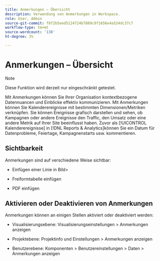 ```yaml
---
title: Anmerkungen – Übersicht
description: Verwendung von Anmerkungen in Workspace.
role: User, Admin
source-git-commit: f8f2b5eed5124724b7889c9f1656e4a524dc37c7
workflow-type: tm+mt
source-wordcount: '138'
ht-degree: 3%

---
```


# Anmerkungen – Übersicht

>[!NOTE]
>
>Diese Funktion wird derzeit nur eingeschränkt getestet.

Mit Anmerkungen können Sie Ihrer Organisation kontextbezogene Datennuancen und Einblicke effektiv kommunizieren. Mit Anmerkungen können Sie Kalenderereignisse mit bestimmten Dimensionen/Metriken verknüpfen. Sie können Ereignisse grafisch darstellen und sehen, ob Kampagnen oder andere Ereignisse den Traffic, den Umsatz oder eine andere Metrik auf Ihrer Site beeinflusst haben. Zuvor als [!UICONTROL Kalenderereignisse] in [!DNL Reports & Analytics]können Sie ein Datum für Datenprobleme, Feiertage, Kampagnenstarts usw. kommentieren.

## Sichtbarkeit

Anmerkungen sind auf verschiedene Weise sichtbar:

* Einfügen einer Linie in Bild>

* Freiformtabelle einfügen

* PDF einfügen

## Aktivieren oder Deaktivieren von Anmerkungen

Anmerkungen können an einigen Stellen aktiviert oder deaktiviert werden:

* Visualisierungsebene: Visualisierungseinstellungen > Anmerkungen anzeigen

* Projektebene: Projektinfo und Einstellungen > Anmerkungen anzeigen

* Benutzerebene: Komponenten > Benutzereinstellungen > Daten > Anmerkungen anzeigen
